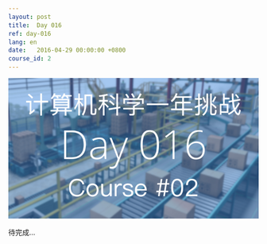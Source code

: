 ```yaml
---
layout: post
title:  Day 016
ref: day-016
lang: en
date:   2016-04-29 00:00:00 +0800
course_id: 2
---
```


![](/images/Day016.png)

待完成...

